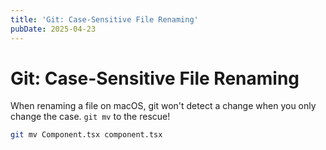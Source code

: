 ```yaml
---
title: 'Git: Case-Sensitive File Renaming'
pubDate: 2025-04-23
---
```


# Git: Case-Sensitive File Renaming

When renaming a file on macOS, git won't detect a change when you only change the case. `git mv` to the rescue!

```zsh
git mv Component.tsx component.tsx
```
